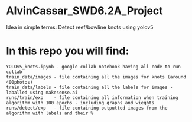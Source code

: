 # AlvinCassar_SWD6.2A_Project

Idea in simple terms: 
    Detect reef/bowline knots using yolov5

# In this repo you will find:
    YOLOv5_knots.ipynb - google collab notebook having all code to run collab
    train_data/images - file containing all the images for knots (around 400photos)
    train_data/labels - file containing all the labels for images - laballed using makesense.ai
    runs/train/exp    - file containing all information when training algorithm with 100 epochs - including graphs and wieghts
    runs/detect/exp   - file containing outputted images from the algorithm with labels and their %
    
  
